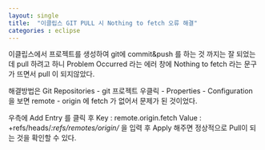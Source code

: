 ```yaml
---
layout: single
title:  "이클립스 GIT PULL 시 Nothing to fetch 오류 해결"
categories : eclipse
---
```


이클립스에서 프로젝트를 생성하여 git에 commit&push 를 하는 것 까지는 잘 되었는데 
pull 하려고 하니 Problem Occurred 라는 에러 창에 Nothing to fetch 라는 문구가 뜨면서 pull 이 되지않았다.

해결방법은 Git Repositories - git 프로젝트 우클릭 - Properties - Configuration 을 보면
remote - origin 에 fetch 가 없어서 문제가 된 것이었다.

우측에 Add Entry 를 클릭 후 
Key : remote.origin.fetch
Value : +refs/heads/*:refs/remotes/origin/*
을 입력 후 Apply 해주면 정상적으로 Pull이 되는 것을 확인할 수 있다.
